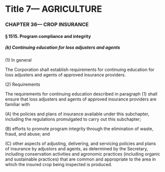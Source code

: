 
# Title 7— AGRICULTURE
### CHAPTER 36— CROP INSURANCE
#### § 1515. Program compliance and integrity
##### (k) Continuing education for loss adjusters and agents

(1) In general

The Corporation shall establish requirements for continuing education for loss adjusters and agents of approved insurance providers.

(2) Requirements

The requirements for continuing education described in paragraph (1) shall ensure that loss adjusters and agents of approved insurance providers are familiar with

(A) the policies and plans of insurance available under this subchapter, including the regulations promulgated to carry out this subchapter;

(B) efforts to promote program integrity through the elimination of waste, fraud, and abuse; and

(C) other aspects of adjusting, delivering, and servicing policies and plans of insurance by adjustors and agents, as determined by the Secretary, including conservation activities and agronomic practices (including organic and sustainable practices) that are common and appropriate to the area in which the insured crop being inspected is produced.
